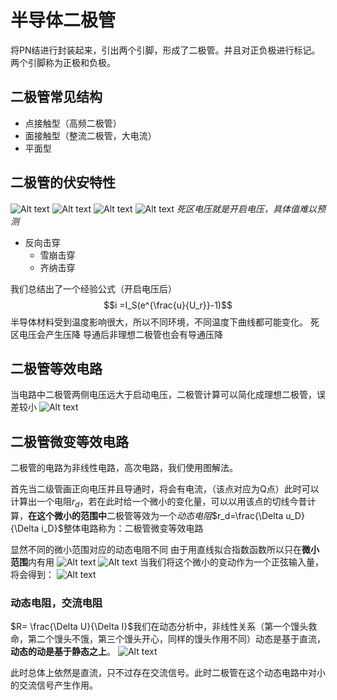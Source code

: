 # 半导体二极管  

将PN结进行封装起来，引出两个引脚，形成了二极管。并且对正负极进行标记。两个引脚称为正极和负极。

## 二极管常见结构  
- 点接触型（高频二极管）
- 面接触型（整流二极管，大电流）
- 平面型

## 二极管的伏安特性  

![Alt text](image-5.png)
![Alt text](image-6.png)
![Alt text](image-8.png)
![Alt text](image-9.png)
*死区电压就是开启电压，具体值难以预测*

- 反向击穿
  - 雪崩击穿
  - 齐纳击穿

我们总结出了一个经验公式（开启电压后）
$$i =I_S(e^{\frac{u}{U_r}}-1)$$
半导体材料受到温度影响很大，所以不同环境，不同温度下曲线都可能变化。
死区电压会产生压降
导通后非理想二极管也会有导通压降
## 二极管等效电路

当电路中二极管两侧电压远大于启动电压，二极管计算可以简化成理想二极管，误差较小
![Alt text](image-10.png)

## 二极管微变等效电路

二极管的电路为非线性电路，高次电路，我们使用图解法。

首先当二级管画正向电压并且导通时，将会有电流，（该点对应为Q点）此时可以计算出一个电阻$r_d$，若在此时给一个微小的变化量，可以以用该点的切线今昔计算，**在这个微小的范围中**二极管等效为一个*动态电阻*$r_d=\frac{\Delta u_D}{\Delta i_D}$整体电路称为：二极管微变等效电路

显然不同的微小范围对应的动态电阻不同
由于用直线拟合指数函数所以只在**微小范围**内有用
![Alt text](image-12.png)
![Alt text](image-13.png)
当我们将这个微小的变动作为一个正弦输入量，将会得到：
![Alt text](image-14.png)


### 动态电阻，交流电阻
$R= \frac{\Delta U}{\Delta I}$我们在动态分析中，非线性关系（第一个馒头救命，第二个馒头不饿，第三个馒头开心，同样的馒头作用不同）动态是基于直流，**动态的动是基于静态之上**。
![Alt text](image-11.png)

此时总体上依然是直流，只不过存在交流信号。此时二极管在这个动态电路中对小的交流信号产生作用。

